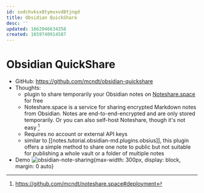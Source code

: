 ```yaml
---
id: sodchvksx8tymvxvd8tjngd
title: Obsidian QuickShare
desc: ''
updated: 1662946634358
created: 1659740914587
---
```

# Obsidian QuickShare

- GitHub: https://github.com/mcndt/obsidian-quickshare
- Thoughts:
    - plugin to share temporarily your Obsidian notes on [Noteshare.space](https://noteshare.space/) for free
    - Noteshare.space is a service for sharing encrypted Markdown notes from Obsidian. Notes are end-to-end-encrypted and are only stored temporarily. Or you can also self-host Noteshare, though it's not easy [^1]
    - Requires no account or external API keys
    - similar to [[notes.tutorial.obsidian-md.plugins.obsius]], this plugin offers a simple method to share one note to public but not suitable for publishing a whole vault or a folder of multiple notes
- Demo ![obsidian-note-sharing](https://github.com/mcndt/obsidian-note-sharing/raw/master/img/explainer-img.png){max-width: 300px, display: block, margin: 0 auto}

[^1]: https://github.com/mcndt/noteshare.space#deployment
